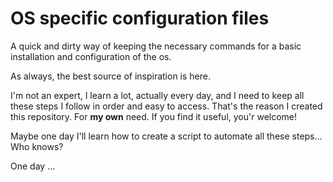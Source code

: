 # OS specific configuration files

A quick and dirty way of keeping the necessary commands for a basic installation and configuration of the os.

As always, the best source of inspiration is here.

I'm not an expert, I learn a lot, actually every day, and I need to keep all these steps I follow in order and easy to access. That's the reason I created this repository. For **my own** need. If you find it useful, you'r welcome!

Maybe one day I'll learn how to create a script to automate all these steps... Who knows?

One day ...
